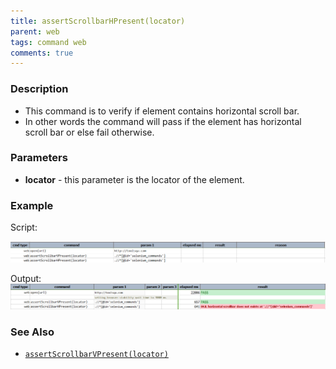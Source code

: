 ```yaml
---
title: assertScrollbarHPresent(locator)
parent: web
tags: command web
comments: true
---
```


### Description

- This command is to verify if element contains horizontal scroll bar.
- In other words the command will pass if the element has horizontal scroll bar or else fail otherwise.

### Parameters

- **locator** - this parameter is the locator of the element.

### Example

Script:<br/>
      
![](image/assertScrollbarHPresent_01.png)

Output:<br/>
![](image/assertScrollbarHPresent_02.png)

### See Also

- [`assertScrollbarVPresent(locator)`](assertScrollbarVPresent(locator).html)